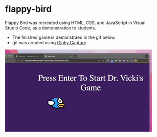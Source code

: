 # flappy-bird

Flappy Bird was recreated using HTML, CSS, and JavaScript in Visual Studio Code, as a demonstration to students.
  - The finished game is demonstraed in the gif below.
  - gif was created using [Giphy Capture](https://giphy.com/apps/giphycapture)

![](https://github.com/DrVicki/dr-vickis-flappy-bird2/blob/main/May-04-2022%2010-49-08.gif)
